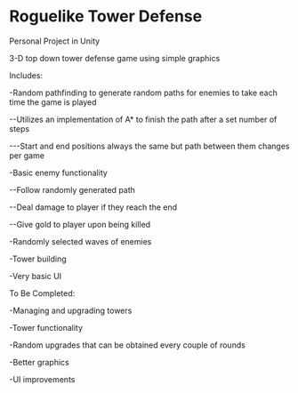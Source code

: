 # Roguelike Tower Defense
Personal Project in Unity

3-D top down tower defense game using simple graphics

Includes:

-Random pathfinding to generate random paths for enemies to take each time the game is played

--Utilizes an implementation of A* to finish the path after a set number of steps

---Start and end positions always the same but path between them changes per game

-Basic enemy functionality

--Follow randomly generated path

--Deal damage to player if they reach the end

--Give gold to player upon being killed

-Randomly selected waves of enemies

-Tower building

-Very basic UI

To Be Completed:

-Managing and upgrading towers

-Tower functionality

-Random upgrades that can be obtained every couple of rounds

-Better graphics

-UI improvements
